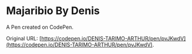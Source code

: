 # Majaribio By Denis

A Pen created on CodePen.

Original URL: [https://codepen.io/DENIS-TARIMO-ARTHUR/pen/pvJKwdV](https://codepen.io/DENIS-TARIMO-ARTHUR/pen/pvJKwdV).

